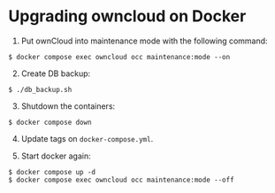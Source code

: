# Upgrading owncloud on Docker

1. Put ownCloud into maintenance mode with the following command:

```console
$ docker compose exec owncloud occ maintenance:mode --on
```

2. Create DB backup:

```console
$ ./db_backup.sh
```

3. Shutdown the containers:

```console
$ docker compose down
```

4. Update tags on `docker-compose.yml`.

5. Start docker again:
```console
$ docker compose up -d
$ docker compose exec owncloud occ maintenance:mode --off
```
